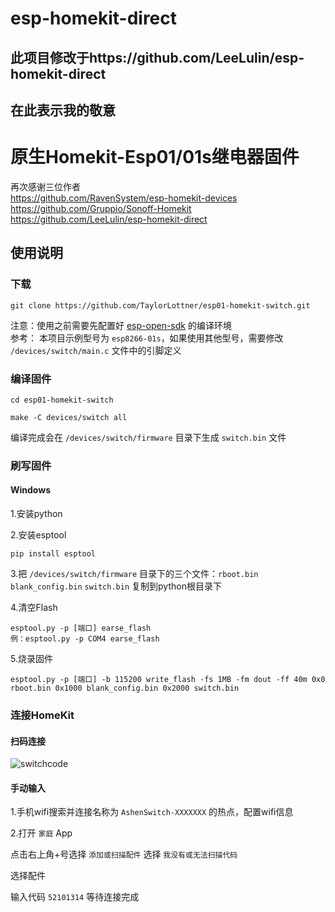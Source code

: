 # esp-homekit-direct
## 此项目修改于https://github.com/LeeLulin/esp-homekit-direct<br>
## 在此表示我的敬意<br>

# 原生Homekit-Esp01/01s继电器固件

再次感谢三位作者<br>
https://github.com/RavenSystem/esp-homekit-devices<br>
https://github.com/Gruppio/Sonoff-Homekit<br>
https://github.com/LeeLulin/esp-homekit-direct<br>


## 使用说明
### 下载
    git clone https://github.com/TaylorLottner/esp01-homekit-switch.git
注意：使用之前需要先配置好 [esp-open-sdk](https://github.com/pfalcon/esp-open-sdk) 的编译环境<br>
参考：
本项目示例型号为 `esp8266-01s`，如果使用其他型号，需要修改 `/devices/switch/main.c` 文件中的引脚定义

### 编译固件

    cd esp01-homekit-switch

    make -C devices/switch all

编译完成会在 `/devices/switch/firmware` 目录下生成 `switch.bin` 文件

### 刷写固件
#### Windows
1.安装python<br>

2.安装esptool

    pip install esptool
3.把 `/devices/switch/firmware` 目录下的三个文件：`rboot.bin` `blank_config.bin` `switch.bin` 复制到python根目录下<br>

4.清空Flash

    esptool.py -p [端口] earse_flash
    例：esptool.py -p COM4 earse_flash

5.烧录固件

    esptool.py -p [端口] -b 115200 write_flash -fs 1MB -fm dout -ff 40m 0x0 rboot.bin 0x1000 blank_config.bin 0x2000 switch.bin

### 连接HomeKit

#### 扫码连接
![switchcode](https://cdn.jsdelivr.net/gh/TaylorLottner/esp01-homekit-switch@main/qrcode.svg)

#### 手动输入
1.手机wifi搜索并连接名称为 `AshenSwitch-XXXXXXX` 的热点，配置wifi信息<br>

2.打开 `家庭` App<br>

点击右上角+号选择 `添加或扫描配件` 选择 `我没有或无法扫描代码` <br>

选择配件<br>

输入代码 `52101314` 等待连接完成
